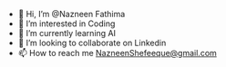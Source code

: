 - 👋 Hi, I’m @Nazneen Fathima
- 👀 I’m interested in Coding
- 🌱 I’m currently learning AI
- 💞️ I’m looking to collaborate on Linkedin
- 📫 How to reach me NazneenShefeeque@gmail.com

<!---
NazneenShefeeque/NazneenShefeeque is a ✨ special ✨ repository because its `README.md` (this file) appears on your GitHub profile.
You can click the Preview link to take a look at your changes.
--->
